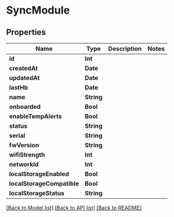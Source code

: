 # SyncModule

## Properties
Name | Type | Description | Notes
------------ | ------------- | ------------- | -------------
**id** | **Int** |  | 
**createdAt** | **Date** |  | 
**updatedAt** | **Date** |  | 
**lastHb** | **Date** |  | 
**name** | **String** |  | 
**onboarded** | **Bool** |  | 
**enableTempAlerts** | **Bool** |  | 
**status** | **String** |  | 
**serial** | **String** |  | 
**fwVersion** | **String** |  | 
**wifiStrength** | **Int** |  | 
**networkId** | **Int** |  | 
**localStorageEnabled** | **Bool** |  | 
**localStorageCompatible** | **Bool** |  | 
**localStorageStatus** | **String** |  | 

[[Back to Model list]](../README.md#documentation-for-models) [[Back to API list]](../README.md#documentation-for-api-endpoints) [[Back to README]](../README.md)


